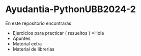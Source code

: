 # Ayudantia-PythonUBB2024-2
En este repositorio encontraras
* Ejercicios para practicar ( resueltos )
  *Hola
* Apuntes
* Material extra
* Material de librerias
